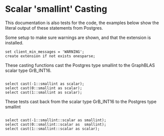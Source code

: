 # Scalar 'smallint' Casting

This documentation is also tests for the code, the examples below
show the literal output of these statements from Postgres.

Some setup to make sure warnings are shown, and that the extension
is installed.
```
set client_min_messages = 'WARNING';
create extension if not exists onesparse;

```
These casting functions cast the Postgres type smallint to the
GraphBLAS scalar type GrB_INT16.
```

select cast(-1::smallint as scalar);
select cast(0::smallint as scalar);
select cast(1::smallint as scalar);

```
These tests cast back from the scalar type GrB_INT16 to the
Postgres type smallint
```

select cast(-1::smallint::scalar as smallint);
select cast(0::smallint::scalar as  smallint);
select cast(1::smallint::scalar as scalar);
```
